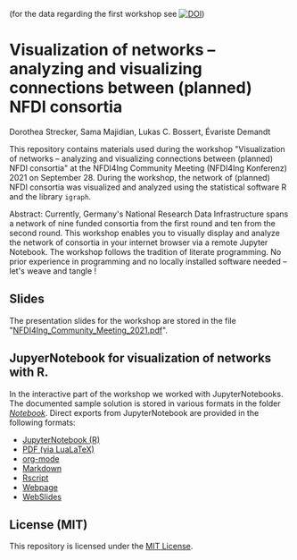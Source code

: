 (for the data regarding the first workshop see [![DOI](https://zenodo.org/badge/DOI/10.5281/zenodo.4322757.svg)](https://doi.org/10.5281/zenodo.4322757))

# Visualization of networks – analyzing and visualizing connections between (planned) NFDI consortia

Dorothea Strecker, Sama Majidian, Lukas C. Bossert, Évariste Demandt

This repository contains materials used during the workshop 
"Visualization of networks – analyzing and visualizing connections between (planned) NFDI consortia" 
at the NFDI4Ing Community Meeting (NFDI4Ing Konferenz) 2021 on September 28. 
During the workshop, the network of (planned) NFDI consortia was visualized and analyzed using the statistical software R and the library `igraph`.

Abstract: Currently, Germany's National Research Data Infrastructure spans a network of nine funded consortia from the first round and ten from the second round. This workshop enables you to visually display and analyze the network of consortia in your internet browser via a remote Jupyter Notebook. The workshop follows the tradition of literate programming. No prior experience in programming and no locally installed software needed – let's weave and tangle !

## Slides

The presentation slides for the workshop are stored in the file "[NFDI4Ing_Community_Meeting_2021.pdf](NFDI4Ing_Community_Meeting_2021.pdf)".

## JupyerNotebook for visualization of networks with R.

In the interactive part of the workshop we worked with JupyterNotebooks.
The documented sample solution is stored in various formats in the folder [_Notebook_](Notebook/).
Direct exports from JupyterNotebook are provided in the following formats:

- [JupyterNotebook (R)](Notebook/the-promise-to-partner.ipynb)
- [PDF (via LuaLaTeX)](Notebook/the-promise-to-partner.pdf)
- [org-mode](Notebook/the-promise-to-partner.org)
- [Markdown](Notebook/the-promise-to-partner.md)
- [Rscript](Notebook/the-promise-to-partner.r)
- [Webpage](Notebook/the-promise-to-partner.html)
- [WebSlides](Notebook/the-promise-to-partner.slides.html)

## License (MIT)

This repository is licensed under the [MIT License](LICENSE).
